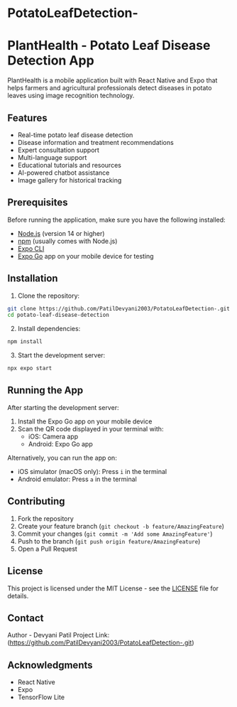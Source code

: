 # PotatoLeafDetection-
# PlantHealth - Potato Leaf Disease Detection App

PlantHealth is a mobile application built with React Native and Expo that helps farmers and agricultural professionals detect diseases in potato leaves using image recognition technology.

## Features

- Real-time potato leaf disease detection
- Disease information and treatment recommendations
- Expert consultation support
- Multi-language support
- Educational tutorials and resources
- AI-powered chatbot assistance
- Image gallery for historical tracking

## Prerequisites

Before running the application, make sure you have the following installed:

- [Node.js](https://nodejs.org/) (version 14 or higher)
- [npm](https://www.npmjs.com/) (usually comes with Node.js)
- [Expo CLI](https://docs.expo.dev/get-started/installation/)
- [Expo Go](https://expo.dev/client) app on your mobile device for testing

## Installation

1. Clone the repository:

```bash
git clone https://github.com/PatilDevyani2003/PotatoLeafDetection-.git
cd potato-leaf-disease-detection
```

2. Install dependencies:

```bash
npm install
```

3. Start the development server:

```bash
npx expo start
```

## Running the App

After starting the development server:

1. Install the Expo Go app on your mobile device
2. Scan the QR code displayed in your terminal with:
   - iOS: Camera app
   - Android: Expo Go app

Alternatively, you can run the app on:

- iOS simulator (macOS only): Press `i` in the terminal
- Android emulator: Press `a` in the terminal

## Contributing

1. Fork the repository
2. Create your feature branch (`git checkout -b feature/AmazingFeature`)
3. Commit your changes (`git commit -m 'Add some AmazingFeature'`)
4. Push to the branch (`git push origin feature/AmazingFeature`)
5. Open a Pull Request

## License

This project is licensed under the MIT License - see the [LICENSE](LICENSE) file for details.

## Contact

Author - Devyani Patil
Project Link: (https://github.com/PatilDevyani2003/PotatoLeafDetection-.git)

## Acknowledgments

- React Native
- Expo
- TensorFlow Lite
